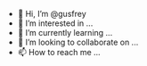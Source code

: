 - 👋 Hi, I’m @gusfrey
- 👀 I’m interested in ...
- 🌱 I’m currently learning ...
- 💞️ I’m looking to collaborate on ...
- 📫 How to reach me ...

<!---
gusfrey/gusfrey is a ✨ special ✨ repository because its `README.md` (this file) appears on your GitHub profile.
You can click the Preview link to take a look at your changes.
--->
